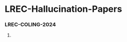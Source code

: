 # LREC-Hallucination-Papers

### LREC-COLING-2024

1. 
<!--stackedit_data:
eyJoaXN0b3J5IjpbLTIwNjcxMzQ5N119
-->